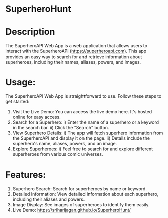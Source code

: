# SuperheroHunt

# Description
The SuperheroAPI Web App is a web application that allows users to interact with the SuperheroAPI (https://superheroapi.com). This app provides an easy way to search for and retrieve information about superheroes, including their names, aliases, powers, and images.

# Usage:
The SuperheroAPI Web App is straightforward to use. Follow these steps to get started:

  1) Visit the Live Demo: You can access the live demo here. It's hosted online for easy access.
  2) Search for a Superhero:
     i)  Enter the name of a superhero or a keyword in the search bar.
     ii) Click the "Search" button.
  3) View Superhero Details:
     i)  The app will fetch superhero information from the SuperheroAPI and display it on the page.
     ii) Details include the superhero's name, aliases, powers, and an image.  
  4) Explore Superheroes:
     i) Feel free to search for and explore different superheroes from various comic universes.

 # Features:

  1) Superhero Search: Search for superheroes by name or keyword.
  2) Detailed Information: View detailed information about each superhero, including their aliases and powers.
  3) Image Display: See images of superheroes to identify them easily.
  4) Live Demo: https://sriharijagan.github.io/SuperheroHunt/
